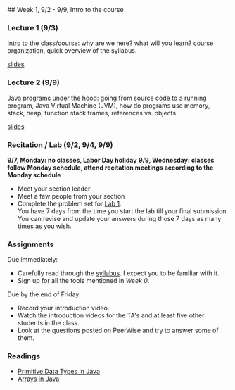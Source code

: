 <div class="week">

<div class="week_heading" markdown="1">
## Week 1, 9/2 - 9/9, Intro to the course
</div>

<div class="column_materials"  markdown="1">

### Lecture 1 (9/3)

Intro to the class/course: why are we here? what will you learn?
course organization, quick overview of the syllabus.

[slides](slides/01-course_intro.html)

### Lecture 2 (9/9)

Java programs under the hood: going from source code to a running program,
Java Virtual Machine (JVM), how do programs use memory, stack, heap,
function stack frames, references vs. objects.

[slides](slides/02-java-memory.html)

### Recitation / Lab (9/2, 9/4, 9/9)

__9/7, Monday: no classes, Labor Day holiday__
__9/9, Wednesday: classes follow Monday schedule, attend recitation meetings according to the Monday schedule__

- Meet your section leader
- Meet a few people from your section
- Complete the problem set for [Lab 1](labs/lab1.html). <br>
You have 7 days from the time you start the lab till your final submission. You can revise and update
your answers during those 7 days as many times as you wish. 


</div>

<div class="column_assign"  markdown="1">

### Assignments

Due immediately:
- Carefully read through the [syllabus](syllabus.html). I expect you to be familiar with it.
- Sign up for all the tools mentioned in _Week 0_.

Due by the end of Friday:
- Record your introduction video.
- Watch the introduction videos for the TA's and at least five other students in the class.
- Look at the questions posted on PeerWise and try to answer some of them.

### Readings

- [Primitive Data Types in Java](https://docs.oracle.com/javase/tutorial/java/nutsandbolts/datatypes.html)
- [Arrays in Java](https://docs.oracle.com/javase/tutorial/java/nutsandbolts/arrays.html)

</div>
</div>
